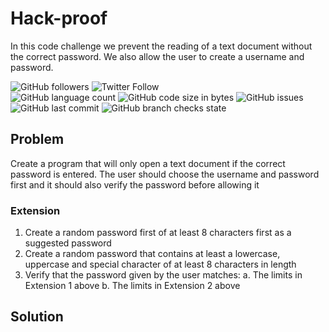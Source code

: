 # Hack-proof
In this code challenge we prevent the reading of a text document without the correct password.
We also allow the user to create a username and password.

![GitHub followers](https://img.shields.io/github/followers/hrszpuk?style=social)
![Twitter Follow](https://img.shields.io/twitter/follow/hrszpuk?style=social)
<br>
![GitHub language count](https://img.shields.io/github/languages/count/CodingChallengesBooklet/Hack-proof?style=for-the-badge)
![GitHub code size in bytes](https://img.shields.io/github/languages/code-size/CodingChallengesBooklet/Hack-proof?style=for-the-badge)
![GitHub issues](https://img.shields.io/github/issues/CodingChallengesBooklet/Hack-proof?style=for-the-badge)
![GitHub last commit](https://img.shields.io/github/last-commit/CodingChallengesBooklet/Hack-proof?style=for-the-badge)
![GitHub branch checks state](https://img.shields.io/github/checks-status/CodingChallengesBooklet/Hack-proof/main?style=for-the-badge)

## Problem
Create a program that will only open a text document if the correct password is entered. The user should choose the username and password first and it should also verify the password before allowing it

### Extension
1. Create a random password first of at least 8 characters first as a suggested password
2. Create a random password that contains at least a lowercase, uppercase and special character of at least 8 characters in length
3. Verify that the password given by the user matches:
    a. The limits in Extension 1 above
    b. The limits in Extension 2 above

## Solution


